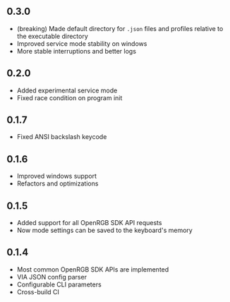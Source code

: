 ## 0.3.0

- (breaking) Made default directory for `.json` files and profiles relative to the executable directory
- Improved service mode stability on windows
- More stable interruptions and better logs

## 0.2.0

- Added experimental service mode
- Fixed race condition on program init

## 0.1.7

- Fixed ANSI backslash keycode

## 0.1.6

- Improved windows support
- Refactors and optimizations

## 0.1.5

- Added support for all OpenRGB SDK API requests
- Now mode settings can be saved to the keyboard's memory

## 0.1.4

- Most common OpenRGB SDK APIs are implemented
- VIA JSON config parser
- Configurable CLI parameters
- Cross-build CI